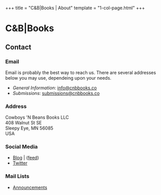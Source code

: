 +++
title = "C&B|Books | About"
template = "1-col-page.html"
+++
# C&amp;B|Books

## Contact

### Email

Email is probably the best way to reach us. There are several addresses below you may use, dependeing upon your needs.

* <em>General Information</em>: info@cnbbooks.co
* <em>Submissions</em>: submissions@cnbbooks.co

### Address

Cowboys 'N Beans Books LLC<br/>
408 Walnut St SE<br/>
Sleepy Eye, MN 56085<br/>
USA

### Social Media

* [Blog](http://cnbbooks.blogspot.com/) | ([feed](http://feeds.feedburner.com/CowboysNBeansBooks))
* [Twitter](http://twitter.com/CNBBooks)

### Mail Lists

* [Announcements](https://groups.google.com/forum/#!forum/cnbbooks-announcements)
